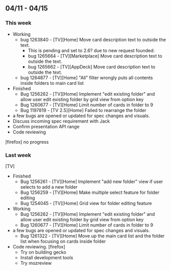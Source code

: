 ## 04/11 - 04/15 ##

### This week ###
- Working
  - bug 1263840 - [TV][Home] Move card description text to outside the text.
    - This is pending and set to 2.6? due to new request founded:
    - bug 1265664 - [TV][Marketplace] Move card description text to outside the text.
    - bug 1265662 - [TV][AppDeck] Move card description text to outside the text.
  - bug 1264877 -	[TV][Home] "All" filter wrongly puts all contents inside folders to main card list
- Finished
  - Bug 1256262 - [TV][Home] Implement "edit existing folder" and allow user edit existing folder by grid view from option key
  - Bug 1260677 - [TV][Home] Limit number of cards in folder to 9
  - Bug 1197819 -	[TV 2.5][Home] Failed to rearrange the folder
- a few bugs are opened or updated for spec changes and visuals.
- Discuss incoming spec requirement with Jack
- Confirm presentation API range
- Code reviewing

[firefox]
  no progress

### Last week ###
[TV]
- Finished
  - Bug 1256261 - [TV][Home] Implement "add new folder" view if user selects to add a new folder 
  - Bug 1256259 - [TV][Home] Make multiple select feature for folder editing 
  - Bug 1254045 - [TV][Home] Grid view for folder editing feature 
- Working
  - Bug 1256262 - [TV][Home] Implement "edit existing folder" and allow user edit existing folder by grid view from option key
  - Bug 1260677 - [TV][Home] Limit number of cards in folder to 9
- a few bugs are opened or updated for spec changes and visuals.
  - Bug 1261322 - [TV][Home] Move up the main card list and the folder list when focusing on cards inside folder
- Code reviewing.
[firefox]
  - Try on building gecko
  - Install development tools
  - Try mozreview
